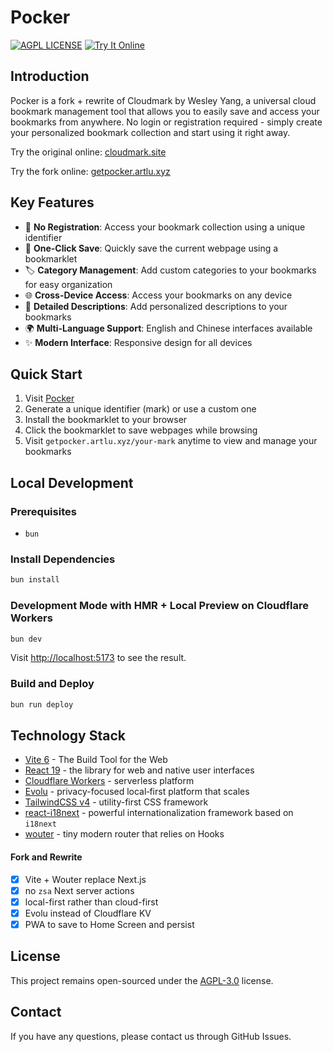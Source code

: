 # Pocker

[![AGPL LICENSE](https://img.shields.io/badge/LICENSE-AGPL-blue.svg)](https://www.gnu.org/licenses/agpl-3.0.html)
[![Try It Online](https://img.shields.io/badge/TryIt-Online-orange.svg)](https://getpocker.artlu.xyz)

## Introduction

Pocker is a fork + rewrite of Cloudmark by Wesley Yang, a universal cloud bookmark management tool that allows you to easily save and access your bookmarks from anywhere. No login or registration required - simply create your personalized bookmark collection and start using it right away.

Try the original online: [cloudmark.site](https://cloudmark.site)

Try the fork online: [getpocker.artlu.xyz](https://getpocker.artlu.xyz)

## Key Features

- 🔑 **No Registration**: Access your bookmark collection using a unique identifier
- 🔖 **One-Click Save**: Quickly save the current webpage using a bookmarklet
- 🏷️ **Category Management**: Add custom categories to your bookmarks for easy organization
- 🌐 **Cross-Device Access**: Access your bookmarks on any device
- 📝 **Detailed Descriptions**: Add personalized descriptions to your bookmarks
- 🌍 **Multi-Language Support**: English and Chinese interfaces available
- ✨ **Modern Interface**: Responsive design for all devices

## Quick Start

1. Visit [Pocker](https://getpocker.artlu.xyz)
2. Generate a unique identifier (mark) or use a custom one
3. Install the bookmarklet to your browser
4. Click the bookmarklet to save webpages while browsing
5. Visit `getpocker.artlu.xyz/your-mark` anytime to view and manage your bookmarks

## Local Development

### Prerequisites

- `bun`

### Install Dependencies

```bash
bun install
```

### Development Mode with HMR + Local Preview on Cloudflare Workers

```bash
bun dev
```

Visit [http://localhost:5173](http://localhost:5173) to see the result.

### Build and Deploy

```bash
bun run deploy
```

## Technology Stack

- [Vite 6](https://vite.dev) - The Build Tool for the Web
- [React 19](https://react.dev) - the library for web and native user interfaces
- [Cloudflare Workers](https://developers.cloudflare.com/workers) - serverless platform
- [Evolu](https://evolu.dev) - privacy-focused local‑first platform that scales
- [TailwindCSS v4](https://tailwindcss.com) - utility-first CSS framework
- [react-i18next](https://react.i18next.com) - powerful internationalization framework based on <code>i18next</code>
- [wouter](https://github.com/molefrog/wouter) - tiny modern router that relies on Hooks

#### Fork and Rewrite

- [x] Vite + Wouter replace Next.js
- [x] no `zsa` Next server actions
- [x] local-first rather than cloud-first
- [x] Evolu instead of Cloudflare KV
- [x] PWA to save to Home Screen and persist

## License

This project remains open-sourced under the [AGPL-3.0](https://www.gnu.org/licenses/agpl-3.0.html) license.

## Contact

If you have any questions, please contact us through GitHub Issues.
